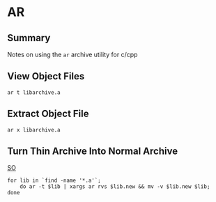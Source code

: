 # AR

## Summary

Notes on using the `ar` archive utility for c/cpp

## View Object Files

```console
ar t libarchive.a
```

## Extract Object File

```console
ar x libarchive.a
```

## Turn Thin Archive Into Normal Archive

[SO](https://stackoverflow.com/questions/25554621/turn-thin-archive-into-normal-one)

```console
for lib in `find -name '*.a'`;
    do ar -t $lib | xargs ar rvs $lib.new && mv -v $lib.new $lib;
done
```
